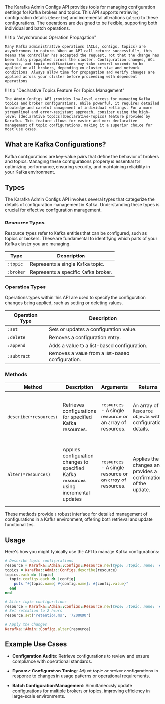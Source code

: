 The Karafka Admin Configs API provides tools for managing configuration settings for Kafka brokers and topics. This API supports retrieving configuration details (`describe`) and incremental alterations (`alter`) to these configurations. The operations are designed to be flexible, supporting both individual and batch operations.

!!! tip "Asynchronous Operation Propagation"

    Many Kafka administrative operations (ACLs, configs, topics) are asynchronous in nature. When an API call returns successfully, this means the controller has accepted the request, not that the change has been fully propagated across the cluster. Configuration changes, ACL updates, and topic modifications may take several seconds to be applied on all brokers, depending on cluster size and network conditions. Always allow time for propagation and verify changes are applied across your cluster before proceeding with dependent operations.

!!! tip "Declarative Topics Feature For Topics Management"

    The Admin Configs API provides low-level access for managing Kafka topics and broker configurations. While powerful, it requires detailed knowledge and careful management of individual settings. For a more streamlined and error-resistant approach, consider using the high-level [declarative topics](Declarative-Topics) feature provided by Karafka. This feature allows for easier and more declarative management of topic configurations, making it a superior choice for most use cases.

## What are Kafka Configurations?

Kafka configurations are key-value pairs that define the behavior of brokers and topics. Managing these configurations properly is essential for optimizing performance, ensuring security, and maintaining reliability in your Kafka environment.

## Types

The Karafka Admin Configs API involves several types that categorize the details of configuration management in Kafka. Understanding these types is crucial for effective configuration management.

### Resource Types

Resource types refer to Kafka entities that can be configured, such as topics or brokers. These are fundamental to identifying which parts of your Kafka cluster you are managing.

<table>
  <thead>
    <tr>
      <th>Type</th>
      <th>Description</th>
    </tr>
  </thead>
  <tbody>
    <tr>
      <td><code>:topic</code></td>
      <td>Represents a single Kafka topic.</td>
    </tr>
    <tr>
      <td><code>:broker</code></td>
      <td>Represents a specific Kafka broker.</td>
    </tr>
  </tbody>
</table>

### Operation Types

Operations types within this API are used to specify the configuration changes being applied, such as setting or deleting values.

<table>
  <thead>
    <tr>
      <th>Operation Type</th>
      <th>Description</th>
    </tr>
  </thead>
  <tbody>
    <tr>
      <td><code>:set</code></td>
      <td>Sets or updates a configuration value.</td>
    </tr>
    <tr>
      <td><code>:delete</code></td>
      <td>Removes a configuration entry.</td>
    </tr>
    <tr>
      <td><code>:append</code></td>
      <td>Adds a value to a list-based configuration.</td>
    </tr>
    <tr>
      <td><code>:subtract</code></td>
      <td>Removes a value from a list-based configuration.</td>
    </tr>
  </tbody>
</table>

### Methods

<table>
  <thead>
    <tr>
      <th>Method</th>
      <th>Description</th>
      <th>Arguments</th>
      <th>Returns</th>
      <th>Notes</th>
    </tr>
  </thead>
  <tbody>
    <tr>
      <td><code>describe(*resources)</code></td>
      <td>Retrieves configurations for specified Kafka resources.</td>
      <td><code>resources</code> - A single resource or an array of resources.</td>
      <td>An array of <code>Resource</code> objects with configuration details.</td>
      <td>Fetches configuration details in a single operation, even for multiple resources.</td>
    </tr>
    <tr>
      <td><code>alter(*resources)</code></td>
      <td>Applies configuration changes to specified Kafka resources using incremental updates.</td>
      <td><code>resources</code> - A single resource or an array of resources.</td>
      <td>Applies the changes and provides a confirmation of the update.</td>
      <td>This method is non-transactional and may succeed partially; validate configurations before applying.</td>
    </tr>
  </tbody>
</table>

These methods provide a robust interface for detailed management of configurations in a Kafka environment, offering both retrieval and update functionalities.

## Usage

Here's how you might typically use the API to manage Kafka configurations:

```ruby
# Describe topic configurations
resource = Karafka::Admin::Configs::Resource.new(type: :topic, name: 'example')
topics = Karafka::Admin::Configs.describe(resource)
topics.each do |topic|
  topic.configs.each do |config|
    puts "#{topic.name} #{config.name}: #{config.value}"
  end
end

# Alter topic configurations
resource = Karafka::Admin::Configs::Resource.new(type: :topic, name: 'example')
# Set retention to 2 hours
resource.set('retention.ms', '7200000')

# Apply the changes
Karafka::Admin::Configs.alter(resource)
```

## Example Use Cases

- **Configuration Audits**: Retrieve configurations to review and ensure compliance with operational standards.

- **Dynamic Configuration Tuning**: Adjust topic or broker configurations in response to changes in usage patterns or operational requirements.

- **Batch Configuration Management**: Simultaneously update configurations for multiple brokers or topics, improving efficiency in large-scale environments.
